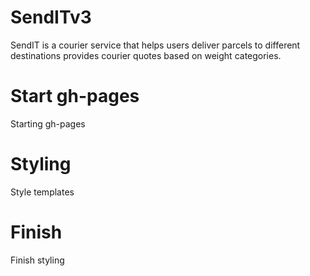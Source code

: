 # SendITv3
SendIT is a courier service that helps users deliver parcels to different destinations provides courier quotes based on weight categories.
# Start gh-pages
Starting gh-pages
# Styling
Style templates
# Finish
Finish styling



